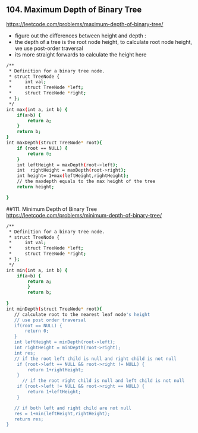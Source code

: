 ## 104. Maximum Depth of Binary Tree
https://leetcode.com/problems/maximum-depth-of-binary-tree/
- figure out the differences between height and depth :   
- the depth of a tree is the root node height, to calculate root node height, we use post-order traversal
- its more straight forwards to calculate the height here


```sh
/**
 * Definition for a binary tree node.
 * struct TreeNode {
 *     int val;
 *     struct TreeNode *left;
 *     struct TreeNode *right;
 * };
 */
int max(int a, int b) {
    if(a>b) {
        return a;
    }
    return b;
}
int maxDepth(struct TreeNode* root){
    if (root == NULL) {
        return 0;
    }
    int leftHeight = maxDepth(root->left);
    int  rightHeight = maxDepth(root->right);
    int height= 1+max(leftHeight,rightHeight);
    // the maxdepth equals to the max height of the tree
    return height;

}

```

##111. Minimum Depth of Binary Tree
https://leetcode.com/problems/minimum-depth-of-binary-tree/

```sh
/**
 * Definition for a binary tree node.
 * struct TreeNode {
 *     int val;
 *     struct TreeNode *left;
 *     struct TreeNode *right;
 * };
 */
int min(int a, int b) {
    if(a<b) {
        return a;
        }
        return b;
    
}
int minDepth(struct TreeNode* root){
   // calculate root to the nearest leaf node's height
   // use post order traversal
   if(root == NULL) {
       return 0;
   }
   int leftHeight = minDepth(root->left);
   int rightHeight = minDepth(root->right);
   int res;
   // if the root left child is null and right child is not null
    if (root->left == NULL && root->right != NULL) {
        return 1+rightHeight;
    }
      // if the root right child is null and left child is not null
    if (root->left != NULL && root->right == NULL) {
        return 1+leftHeight;
    }

   // if both left and right child are not null
   res = 1+min(leftHeight,rightHeight);
   return res;
}
```
